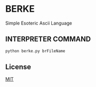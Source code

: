 # BERKE

Simple Esoteric Ascii Language

## INTERPRETER COMMAND
```bash
python berke.py brFileName
```

## License
[MIT](https://choosealicense.com/licenses/mit/)
